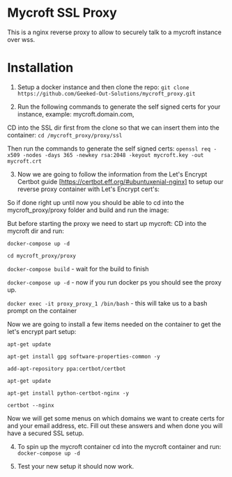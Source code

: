 # Mycroft SSL Proxy
This is a nginx reverse proxy to allow to securely talk to a mycroft instance over wss.

# Installation
1. Setup a docker instance and then clone the repo:
`git clone https://github.com/Geeked-Out-Solutions/mycroft_proxy.git`

2. Run the following commands to generate the self signed certs for your instance, example: mycroft.domain.com, 

CD into the SSL dir first from the clone so that we can insert them into the container:
`cd /mycroft_proxy/proxy/ssl`

Then run the commands to generate the self signed certs:
`openssl req -x509 -nodes -days 365 -newkey rsa:2048 -keyout mycroft.key -out mycroft.crt`


3. Now we are going to follow the information from the Let's Encrypt Certbot guide [https://certbot.eff.org/#ubuntuxenial-nginx] to setup our reverse proxy container with Let's Encrypt cert's:

So if done right up until now you should be able to cd into the mycroft_proxy/proxy folder and build and run the image:

But before starting the proxy we need to start up mycroft:
CD into the mycroft dir and run:

`docker-compose up -d`

`cd mycroft_proxy/proxy`

`docker-compose build` - wait for the build to finish

`docker-compose up -d` - now if you run docker ps you should see the proxy up.

`docker exec -it proxy_proxy_1 /bin/bash` - this will take us to a bash prompt on the container

Now we are going to install a few items needed on the container to get the let's encrypt part setup:

`apt-get update`

`apt-get install gpg software-properties-common -y`

`add-apt-repository ppa:certbot/certbot`

`apt-get update`

`apt-get install python-certbot-nginx -y`

`certbot --nginx`

Now we will get some menus on which domains we want to create certs for and your email address, etc.  Fill out these answers and when done you will have a secured SSL setup.

4. To spin up the mycroft container cd into the mycroft container and run:
`docker-compose up -d`

5. Test your new setup it should now work.
